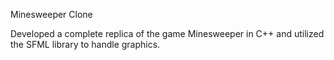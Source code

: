 Minesweeper Clone

Developed a complete replica of the game Minesweeper in C++ and utilized the SFML library to handle graphics.
